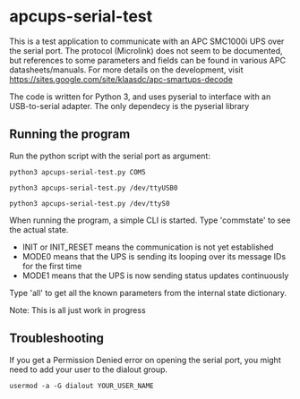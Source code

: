 apcups-serial-test
==================

This is a test application to communicate with an APC SMC1000i UPS over the serial port.
The protocol (Microlink) does not seem to be documented, but references to some parameters and fields can be found in various APC datasheets/manuals.
For more details on the development, visit https://sites.google.com/site/klaasdc/apc-smartups-decode

The code is written for Python 3, and uses pyserial to interface with an USB-to-serial adapter. The only dependecy is the pyserial library

Running the program
-------------------
Run the python script with the serial port as argument:
```
python3 apcups-serial-test.py COM5

python3 apcups-serial-test.py /dev/ttyUSB0

python3 apcups-serial-test.py /dev/ttyS0
```

When running the program, a simple CLI is started.
Type 'commstate' to see the actual state.
- INIT or INIT_RESET means the communication is not yet established
- MODE0 means that the UPS is sending its looping over its message IDs for the first time
- MODE1 means that the UPS is now sending status updates continuously

Type 'all' to get all the known parameters from the internal state dictionary.

Note: This is all just work in progress 

Troubleshooting
---------------
If you get a Permission Denied error on opening the serial port, you might need to add your user to the dialout group.
```
usermod -a -G dialout YOUR_USER_NAME
```
